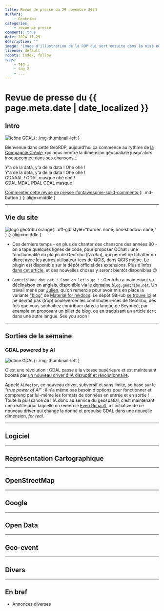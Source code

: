 ```yaml
---
title: Revue de presse du 29 novembre 2024
authors:
    - Geotribu
categories:
    - revue de presse
comments: true
date: 2024-11-29
description: ""
image: "Image d'illustration de la RDP qui sert ensuite dans la mise en avant : réseaux sociaux, flux RSS... 400x800 en PNG"
license: default
robots: index, follow
tags:
    - tag 1
    - tag 2
    - ...
---
```


# Revue de presse du {{ page.meta.date | date_localized }}

## Intro

![icône GDAL](https://cdn.geotribu.fr/img/logos-icones/logiciels_librairies/gdal.png "icône GDAL"){: .img-thumbnail-left }

Bienvenue dans cette GeoRDP, aujourd'hui ça commence au rythme de [la Compagnie Créole](https://www.youtube.com/watch?v=dnf5H89w6rc), qui nous montre la dimension géospatiale jusqu'alors insoupçonnée dans ses chansons...

Y'a de la data, y'a de la data ! Ohé ohé !  
Y'a de la data, y'a de la data ! Ohé ohé !  
GDAAAL ! GDAL masqué ohé ohé !  
GDAL MDAL PDAL GDAL masqué !

[Commenter cette revue de presse :fontawesome-solid-comments:](#__comments "Aller aux commentaires"){: .md-button }
{: align=middle }

----

## Vie du site

![logo geotribu orange](https://cdn.geotribu.fr/img/internal/charte/geotribu_logo_rectangle_384x80.png "logo geotribu orange"){: .off-glb style="border: none; box-shadow: none;" }
{: align=middle }

- Ces derniers temps - en plus de chanter des chansons des années 80 - on a tapé quelques lignes de code, pour proposer QChat : une fonctionnalité du plugin de Geotribu (_QTribu_), qui permet de tchatter en direct avec les autres utilisateur-ices de QGIS, dans QGIS même. Le plugin est disponible sur le dépôt officiel des extensions. Plus d'infos [dans cet article](../../articles/2024/2024-10-15_qchat.md), et des nouvelles choses y seront bientôt disponibles :wink:

- `Geotrib'you dot net ! Come on let's go !` : Geotribu a maintenant sa déclinaison en anglais, disponible via [le domaine `blog.geotribu.net`](https://blog.geotribu.net/blog/). Un travail mené par [Julien](../../team/julien-moura.md), qu'on remercie pour avoir mis en place la variante ["blog"](https://squidfunk.github.io/mkdocs-material/setup/setting-up-a-blog/) de [Material for mkdocs](https://squidfunk.github.io/mkdocs-material/). Le dépôt GitHub [se trouve ici](https://github.com/geotribu/english-blog) et ne devrait pas (trop) bouleverser les contributeur-ices de Geotribu, des fois que vous souhaitiez contribuer dans la langue de Beyoncé, par exemple en proposant un billet de blog, ou en traduisant un article écrit dans une autre langue. See you soon !

----

## Sorties de la semaine

### GDAL powered by AI

![icône GDAL](https://cdn.geotribu.fr/img/logos-icones/logiciels_librairies/gdal.png "icône GDAL"){: .img-thumbnail-left }

C'est une révolution : GDAL passe à la vitesse supérieure et est maintenant boosté par [un nouveau driver d'IA disruptif et révolutionnaire](https://gdal.org/en/latest/drivers/vector/aivector.html).

Appelé `AIVector`, ce nouveau driver, subversif et sans limite, se base sur le _"true power of AI"_ : il n'a même pas besoin d'options pour fonctionner et comprend par lui-même les formats de données en entrée et en sortie ! Toute la puissance de l'IA donc au service du geospatial, c'est maintenant une réalité pour laquelle on remercie [Even Rouault](https://mastodon.social/@EvenRouault), à l'initiative de ce nouveau driver qui change la donne et propulse GDAL dans une nouvelle dimension, _for real_.

----

## Logiciel

----

## Représentation Cartographique

----

## OpenStreetMap

----

## Google

----

## Open Data

----

## Geo-event

----

## Divers

----

## En bref

- Annonces diverses
